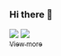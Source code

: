 ### Hi there 👋

![](https://cdn.ipfu.org/git/assets/gif/shell-ansible-experiments.gif)
[<img src="https://cdn.ipfu.org/git/assets/gif/shell-ansible-experiments.gif" width="auto;"/><br /><sub>View more</sub>](https://github.com/stationgroup)<br />


<!--
**reelsense/reelsense** is a ✨ _special_ ✨ repository because its `README.md` (this file) appears on your GitHub profile.

Here are some ideas to get you started:

- 🔭 I’m currently working on ...
- 🌱 I’m currently learning ...
- 👯 I’m looking to collaborate on ...
- 🤔 I’m looking for help with ...
- 💬 Ask me about ...
- 📫 How to reach me: ...
- 😄 Pronouns: ...
- ⚡ Fun fact: ...
-->
